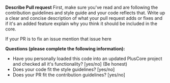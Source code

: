 **Describe Pull request**
First, make sure you've read and are following the contribution guidelines and style guide and your code reflects that.
Write up a clear and concise description of what your pull request adds or fixes and if it's an added feature explain why you think it should be included in the core.

If your PR is to fix an issue mention that issue here

**Questions (please complete the following information):**
- Have you personally loaded this code into an updated PlusCore project and checked all it's functionality? [yes/no] (Be honest)
- Does your code fit the style guidelines? [yes/no]
- Does your PR fit the contribution guidelines? [yes/no]
